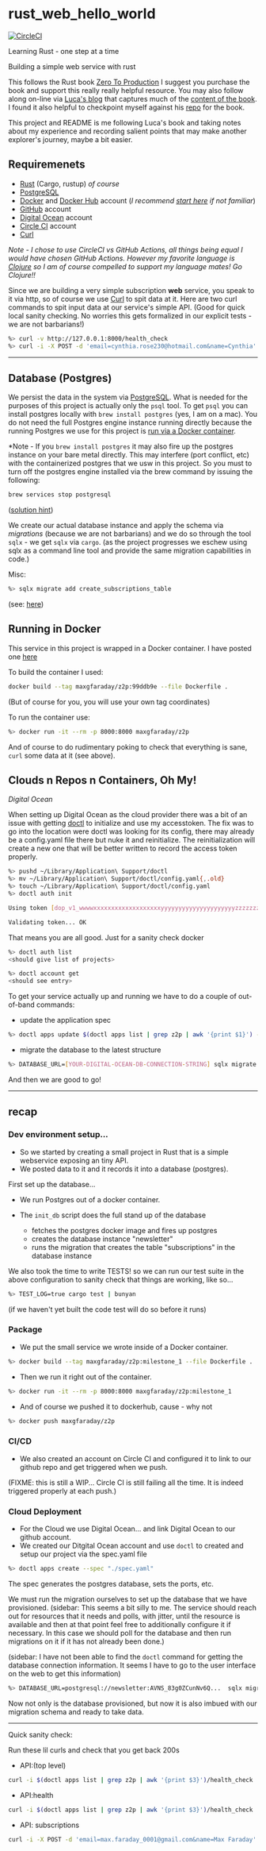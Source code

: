 # rust_web_hello_world

[![CircleCI](https://dl.circleci.com/status-badge/img/gh/maxgfaraday/rust_web_hello_world/tree/main.svg?style=svg)](https://dl.circleci.com/status-badge/redirect/gh/maxgfaraday/rust_web_hello_world/tree/main)
<p>
Learning Rust - one step at a time

Building a simple web service with rust

This follows the Rust book [Zero To Production](https://www.zero2prod.com/)
I suggest you purchase the book and support this really really helpful resource.
You may also follow along on-line via [Luca's blog](https://www.lpalmieri.com/) that captures much of the [content of the book](https://www.lpalmieri.com/posts/2020-05-24-zero-to-production-0-foreword/#:~:text=Book%20%2D%20Table%20Of%20Contents). I found it also helpful to checkpoint myself against his [repo](https://github.com/LukeMathWalker/zero-to-production) for the book.

This project and README is me following Luca's book and taking notes about my experience and recording salient points that may make another explorer's journey, maybe a bit easier.

## Requiremenets

* [Rust](https://www.rust-lang.org/) (Cargo, rustup) *of course*
* [PostgreSQL](https://www.postgresql.org/)
* [Docker](https://docs.docker.com/) and [Docker Hub](https://hub.docker.com/) account (*I recommend [start here](https://www.docker.com/get-started/) if not familiar*)
* [GitHub](https://github.com/) account
* [Digital Ocean](https://www.digitalocean.com/) account
* [Circle CI](http://circleci.com) account
* [Curl](https://curl.se/)

*Note - I chose to use CircleCI vs GitHub Actions, all things being equal I would have chosen GitHub Actions. However my favorite language is [Clojure](https://clojure.org/) so I am of course compelled to support my language mates! Go Clojure!!*

Since we are building a very simple subscription **web** service, you speak to it via http, so of course we use [Curl](https://curl.se/) to spit data at it.  Here are two curl commands to spit input data at our service's simple API. (Good for quick local sanity checking. No worries this gets formalized in our explicit tests - we are not barbarians!)

``` bash
%> curl -v http://127.0.0.1:8000/health_check
%> curl -i -X POST -d 'email=cynthia.rose230@hotmail.com&name=Cynthia' http://127.0.0.1:8000/subscriptions
```

---

## Database (Postgres)

We persist the data in the system via [PostgreSQL](https://www.postgresql.org/).  What is needed for the purposes of this project is actually only the `psql` tool. To get `psql` you can install postgres locally with `brew install postgres` (yes, I am on a mac).  You do not need the full Postgres engine instance running directly because the running Postgres we use for this project is [run via a Docker container](https://www.lpalmieri.com/posts/2020-08-31-zero-to-production-3-5-html-forms-databases-integration-tests/#:~:text=To%20run%20Postgres%20we%20will%20use%20Docker).

*Note - If you `brew install postgres` it may also fire up the postgres instance on your bare metal directly.  This may interfere (port conflict, etc) with the containerized postgres that we usw in this project. So you must to turn off the postgres engine installed via the brew command by issuing the following:

``` bash
brew services stop postgresql
```
([solution hint](https://stackoverflow.com/questions/34173451/stop-postgresql-service-on-mac-via-terminal#:~:text=brew%20services%20stop%20postgresql))

We create our actual database instance and apply the schema via *migrations* (because we are not barbarians) and we do so through the tool `sqlx` - we get `sqlx` via `cargo`. (as the project progresses we eschew using sqlx as a command line tool and provide the same migration capabilities in code.)

Misc:
``` bash
%> sqlx migrate add create_subscriptions_table
```
(see: [here](https://www.lpalmieri.com/posts/2020-08-31-zero-to-production-3-5-html-forms-databases-integration-tests/#:~:text=sqlx%20migrate%20add%20create_subscriptions_table))


## Running in Docker

This service in this project is wrapped in a Docker container. I have posted one [here](https://hub.docker.com/r/maxgfaraday/z2p/tags)

To build the container I used:

``` bash
docker build --tag maxgfaraday/z2p:99ddb9e --file Dockerfile .
```

(But of course for you, you will use your own tag coordinates)

To run the container use:

``` bash
%> docker run -it --rm -p 8000:8000 maxgfaraday/z2p
```

And of course to do rudimentary poking to check that everything is sane, `curl` some data at it (see above).

## Clouds n Repos n Containers, Oh My!

*Digital Ocean* <br>

When setting up Digital Ocean as the cloud provider there was a bit of an issue with getting [doctl](https://github.com/digitalocean/doctl) to initialize and use my accesstoken.  The fix was to go into the location were doctl was looking for its config, there may already be a config.yaml file there but nuke it and reinitialize. The reinitialization will create a new one that will be better written to record the access token properly.

``` bash
%> pushd ~/Library/Application\ Support/doctl
%> mv ~/Library/Application\ Support/doctl/config.yaml{,.old}
%> touch ~/Library/Application\ Support/doctl/config.yaml
%> doctl auth init

Using token [dop_v1_wwwwxxxxxxxxxxxxxxxxxxxyyyyyyyyyyyyyyyyyyyyyzzzzzzzzzzzzzzzzzzz]

Validating token... OK
```

That means you are all good. Just for a sanity check docker

``` bash
%> doctl auth list
<should give list of projects>

%> doctl account get
<should see entry>
```

To get your service actually up and running we have to do a couple of out-of-band commands:
* update the application spec

``` bash
%> doctl apps update $(doctl apps list | grep z2p | awk '{print $1}') --spec=spec.yaml
```

* migrate the database to the latest structure

``` bash
%> DATABASE_URL=[YOUR-DIGITAL-OCEAN-DB-CONNECTION-STRING] sqlx migrate run
```

And then we are good to go!

---

## recap

### Dev environment setup...
* So we started by creating a small project in Rust that is a simple webservice exposing an tiny API.
* We posted data to it and it records it into a database (postgres).

First set up the database...

* We run Postgres out of a docker container.
* The `init_db` script does the full stand up of the database

    * fetches the postgres docker image and fires up postgres
    * creates the database instance "newsletter"
    * runs the migration that creates the table "subscriptions" in the database instance

We also took the time to write TESTS! so we can run our test suite in the above configuration to sanity check that things are working, like so...

``` bash
%> TEST_LOG=true cargo test | bunyan
```

(if we haven't yet built the code test will do so before it runs)

### Package

* We put the small service we wrote inside of a Docker container.

``` bash
%> docker build --tag maxgfaraday/z2p:milestone_1 --file Dockerfile .
```

* Then we run it right out of the container.

``` bash
%> docker run -it --rm -p 8000:8000 maxgfaraday/z2p:milestone_1
```

* And of course we pushed it to dockerhub, cause - why not


``` bash
%> docker push maxgfaraday/z2p
```

### CI/CD

* We also created an account on Circle CI and configured it to link to our github repo and get triggered when we push.

(FIXME: this is still a WIP... Circle CI is still failing all the time. It is indeed triggered properly at each push.)

### Cloud Deployment

* For the Cloud we use Digital Ocean... and link Digital Ocean to our github account.
* We created our Ditgital Ocean account and use `doctl` to created and setup our project via the spec.yaml file

``` bash
%> doctl apps create --spec "./spec.yaml"
```

The spec generates the postgres database, sets the ports, etc.

We must run the migration ourselves to set up the database that we have provisioned.
(sidebar: This seems a bit silly to me. The service should reach out for resources that it needs and polls, with jitter, until the resource is available and then at that point feel free to additionally configure it if necessary. In this case we should poll for the database and then run migrations on it if it has not already been done.)

(sidebar: I have not been able to find the `doctl` command for getting the database connection information.  It seems I have to go to the user interface on the web to get this information)

``` bash
%> DATABASE_URL=postgresql://newsletter:AVNS_83g0ZCunNv6Q...  sqlx migrate run
```

Now not only is the database provisioned, but now it is also imbued with our migration schema and ready to take data.

---

Quick sanity check:

Run these lil curls and check that you get back 200s

* API:(top level)
``` bash
curl -i $(doctl apps list | grep z2p | awk '{print $3}')/health_check
```


* API:health
``` bash
curl -i $(doctl apps list | grep z2p | awk '{print $3}')/health_check
```


* API: subscriptions
``` bash
curl -i -X POST -d 'email=max.faraday_0001@gmail.com&name=Max Faraday' $(doctl apps list | grep z2p | awk '{print $3}')/subscriptions
```

